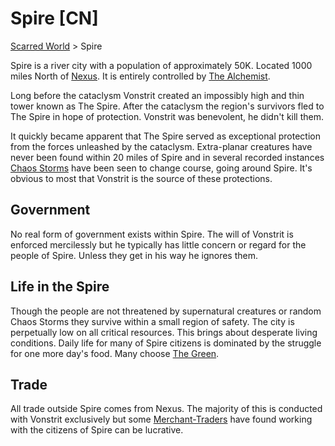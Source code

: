 # Spire [CN]
[Scarred World](./scarred-world.md) > Spire

Spire is a river city with a population of approximately 50K. Located 1000 miles North of [Nexus](./city.md). It is entirely controlled by [The Alchemist](./alchemist.md).

Long before the cataclysm Vonstrit created an impossibly high and thin tower known as The Spire. After the cataclysm the region's survivors fled to The Spire in hope of protection. Vonstrit was benevolent, he didn't kill them.

It quickly became apparent that The Spire served as exceptional protection from the forces unleashed by the cataclysm. Extra-planar creatures have never been found within 20 miles of Spire and in several recorded instances [Chaos Storms](./chaos-storms.md) have been seen to change course, going around Spire. It's obvious to most that Vonstrit is the source of these protections.

## Government
No real form of government exists within Spire. The will of Vonstrit is enforced mercilessly but he typically has little concern or regard for the people of Spire. Unless they get in his way he ignores them.

## Life in the Spire
Though the people are not threatened by supernatural creatures or random Chaos Storms they survive within a small region of safety. The city is perpetually low on all critical resources. This brings about desperate living conditions. Daily life for many of Spire citizens is dominated by the struggle for one more day's food. Many choose [The Green](./green.md).

## Trade
All trade outside Spire comes from Nexus. The majority of this is conducted with Vonstrit exclusively but some [Merchant-Traders](./merchants.md) have found working with the citizens of Spire can be lucrative.
